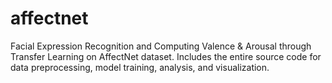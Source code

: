 # affectnet
Facial Expression Recognition and Computing Valence &amp; Arousal through Transfer Learning on AffectNet dataset. Includes the entire source code for data preprocessing, model training, analysis, and visualization.
